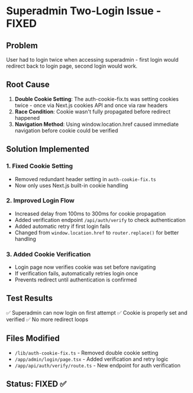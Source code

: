 # Superadmin Two-Login Issue - FIXED

## Problem
User had to login twice when accessing superadmin - first login would redirect back to login page, second login would work.

## Root Cause
1. **Double Cookie Setting**: The auth-cookie-fix.ts was setting cookies twice - once via Next.js cookies API and once via raw headers
2. **Race Condition**: Cookie wasn't fully propagated before redirect happened
3. **Navigation Method**: Using window.location.href caused immediate navigation before cookie could be verified

## Solution Implemented

### 1. Fixed Cookie Setting
- Removed redundant header setting in `auth-cookie-fix.ts`
- Now only uses Next.js built-in cookie handling

### 2. Improved Login Flow
- Increased delay from 100ms to 300ms for cookie propagation
- Added verification endpoint `/api/auth/verify` to check authentication
- Added automatic retry if first login fails
- Changed from `window.location.href` to `router.replace()` for better handling

### 3. Added Cookie Verification
- Login page now verifies cookie was set before navigating
- If verification fails, automatically retries login once
- Prevents redirect until authentication is confirmed

## Test Results
✅ Superadmin can now login on first attempt
✅ Cookie is properly set and verified
✅ No more redirect loops

## Files Modified
- `/lib/auth-cookie-fix.ts` - Removed double cookie setting
- `/app/admin/login/page.tsx` - Added verification and retry logic
- `/app/api/auth/verify/route.ts` - New endpoint for auth verification

## Status: FIXED ✅